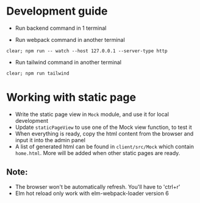 # Development guide

- Run backend command in 1 terminal

- Run webpack command in another terminal
```
clear; npm run -- watch --host 127.0.0.1 --server-type http
```

- Run tailwind command in another terminal
```
clear; npm run tailwind
```

# Working with static page

- Write the static page view in `Mock` module, and use it for local development
- Update `staticPageView` to use one of the Mock view function, to test it
- When everything is ready, copy the html content from the browser and input it into the admin panel
- A list of generated html can be found in `client/src/Mock` which contain `home.html`. More will be added when other static pages are ready.


## Note:
- The browser won't be automatically refresh. You'll have to 'ctrl+r'
- Elm hot reload only work with elm-webpack-loader version 6
